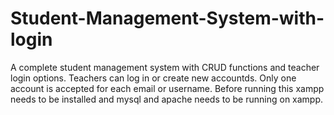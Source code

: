 # Student-Management-System-with-login
A complete student management system with CRUD functions and teacher login options. Teachers can log in or create new accountds. Only one account is accepted for each email or username.
Before running this xampp needs to be installed and mysql and apache needs to be running on xampp.

